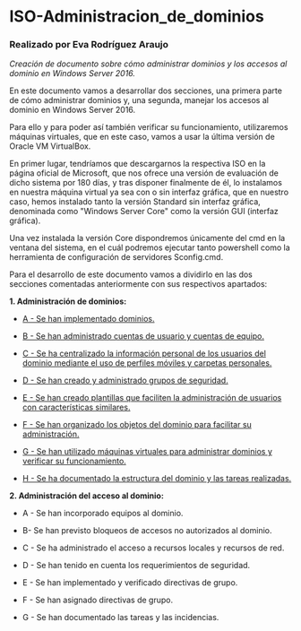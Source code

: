 # ISO-Administracion_de_dominios

### Realizado por Eva Rodríguez Araujo 

*Creación de documento sobre cómo administrar dominios y los accesos al dominio en Windows Server 2016.*

En este documento vamos a desarrollar dos secciones, una primera parte de cómo administrar dominios y, una segunda, manejar los accesos al dominio en Windows Server 2016.

Para ello y para poder así también verificar su funcionamiento, utilizaremos máquinas virtuales, que en este caso, vamos a usar la última versión de Oracle VM VirtualBox.

En primer lugar, tendríamos que descargarnos la respectiva ISO en la página oficial de Microsoft, que nos ofrece una versión de evaluación de dicho sistema por 180 días, y tras disponer finalmente de él, lo instalamos en nuestra máquina virtual ya sea con o sin interfaz gráfica, que en nuestro caso, hemos instalado tanto la versión Standard sin interfaz gráfica, denominada como "Windows Server Core" como la versión GUI (interfaz gráfica).

Una vez instalada la versión Core dispondremos únicamente del cmd en la ventana del sistema, en el cuál podremos ejecutar tanto powershell como la herramienta de configuración de servidores Sconfig.cmd.

Para el desarrollo de este documento vamos a dividirlo en las dos secciones comentadas anteriormente con sus respectivos apartados:

**1. Administración de dominios:**

- [A - Se han implementado dominios.](https://github.com/roareva/ISO-Administracion_de_dominios/blob/master/admin_dom/a/readme.md)

- [B - Se han administrado cuentas de usuario y cuentas de equipo.](https://github.com/roareva/ISO-Administracion_de_dominios/blob/master/admin_dom/b/readme.md)

- [C - Se ha centralizado la información personal de los usuarios del dominio mediante el uso de perfiles móviles y carpetas personales.](https://github.com/roareva/ISO-Administracion_de_dominios/blob/master/admin_dom/c/readme.md)

- [D - Se han creado y administrado grupos de seguridad.](https://github.com/roareva/ISO-Administracion_de_dominios/blob/master/admin_dom/d/readme.md)

- [E - Se han creado plantillas que faciliten la administración de usuarios con características similares.](https://github.com/roareva/ISO-Administracion_de_dominios/blob/master/admin_dom/e/readme.md)

- [F - Se han organizado los objetos del dominio para facilitar su administración.](https://github.com/roareva/ISO-Administracion_de_dominios/blob/master/admin_dom/f/readme.md)

- [G - Se han utilizado máquinas virtuales para administrar dominios y verificar su funcionamiento.](https://github.com/roareva/ISO-Administracion_de_dominios/blob/master/admin_dom/g/readme.md)

- [H - Se ha documentado la estructura del dominio y las tareas realizadas.](https://github.com/roareva/ISO-Administracion_de_dominios/blob/master/admin_dom/h/readme.md)

**2. Administración del acceso al dominio:**

- A - Se han incorporado equipos al dominio.

- B- Se han previsto bloqueos de accesos no autorizados al dominio.

- C - Se ha administrado el acceso a recursos locales y recursos de red.

- D - 	Se han tenido en cuenta los requerimientos de seguridad.

- E - Se han implementado y verificado directivas de grupo.

- F - Se han asignado directivas de grupo.

- G - Se han documentado las tareas y las incidencias.
